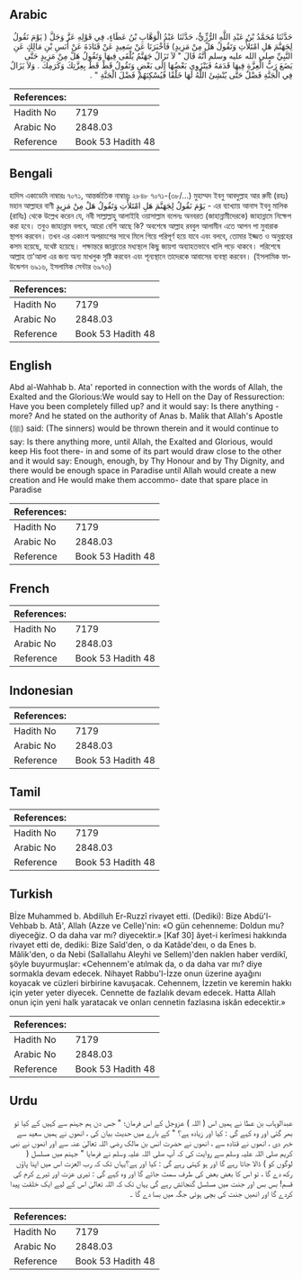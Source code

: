 ## Arabic


<div dir="rtl" lang="ar" style={{fontSize:'larger',backgroundColor:'#f8f9fa',padding:20}}>
حَدَّثَنَا مُحَمَّدُ بْنُ عَبْدِ اللَّهِ الرُّزِّيُّ، حَدَّثَنَا عَبْدُ الْوَهَّابِ بْنُ عَطَاءٍ، فِي قَوْلِهِ عَزَّ وَجَلَّ ‏(‏ يَوْمَ نَقُولُ لِجَهَنَّمَ هَلِ امْتَلأْتِ وَتَقُولُ هَلْ مِنْ مَزِيدٍ‏)‏ فَأَخْبَرَنَا عَنْ سَعِيدٍ عَنْ قَتَادَةَ عَنْ أَنَسِ بْنِ مَالِكٍ عَنِ النَّبِيِّ صلى الله عليه وسلم أَنَّهُ قَالَ ‏"‏ لاَ تَزَالُ جَهَنَّمُ يُلْقَى فِيهَا وَتَقُولُ هَلْ مِنْ مَزِيدٍ حَتَّى يَضَعَ رَبُّ الْعِزَّةِ فِيهَا قَدَمَهُ فَيَنْزَوِي بَعْضُهَا إِلَى بَعْضٍ وَتَقُولُ قَطْ قَطْ بِعِزَّتِكَ وَكَرَمِكَ ‏.‏ وَلاَ يَزَالُ فِي الْجَنَّةِ فَضْلٌ حَتَّى يُنْشِئَ اللَّهُ لَهَا خَلْقًا فَيُسْكِنَهُمْ فَضْلَ الْجَنَّةِ ‏"‏ ‏.‏
</div>
<div style={{backgroundColor:'#f8f9fa',padding:20, marginBottom: 10}}><table> <thead> <tr> <th>References:</th> <th></th> </tr> </thead> <tbody><tr><td>Hadith No</td><td>7179</td></tr><tr><td>Arabic No</td><td>2848.03</td></tr><tr><td>Reference</td><td>Book 53 Hadith 48</td></tr></tbody></table></div>

## Bengali


<div dir="ltr" lang="bn" style={{fontSize:'larger',backgroundColor:'#f8f9fa',padding:20}}>
হাদিস একাডেমি নাম্বারঃ ৭০৭১, আন্তর্জাতিক নাম্বারঃ ২৮৪৮ ৭০৭১-(৩৮/...) মুহাম্মদ ইবনু আবদুল্লাহ আর রুমী (রহঃ) মহান আল্লাহর বাণী يَوْمَ نَقُولُ لِجَهَنَّمَ هَلِ امْتَلأْتِ وَتَقُولُ هَلْ مِنْ مَزِيدٍ‏ - এর ব্যাখ্যায় আনাস ইবনু মালিক (রাযিঃ) থেকে উল্লেখ করেন যে, নবী সাল্লাল্লাহু আলাইহি ওয়াসাল্লাম বলেনঃ অনবরত (জাহান্নামীদেরকে) জাহান্নামে নিক্ষেপ করা হবে। তবুও জাহান্নাম বলবে, আরো বেশি আছে কি? অবশেষে আল্লাহ রববুল আলামীন এতে আপন পা মুবারাক স্থাপন করবেন। তখন এর একাংশ অপরাংশের সাথে মিলে গিয়ে পরিপূর্ণ হয়ে যাবে এবং বলবে, তোমার ইজ্জত ও অনুগ্রহের কসম হয়েছে, যথেষ্ট হয়েছে। পক্ষান্তরে জান্নাতের মধ্যস্থলে কিছু জায়গা অব্যাহতভাবে খালি পড়ে থাকবে। পরিশেষে আল্লাহ তা’আলা এর জন্য অন্য মাখলুক সৃষ্টি করবেন এবং শূন্যস্থানে তাদেরকে আবাসের ব্যবস্থা করবেন। (ইসলামিক ফাউন্ডেশন ৬৯১৬, ইসলামিক সেন্টার ৬৯৭৩)
</div>
<div style={{backgroundColor:'#f8f9fa',padding:20, marginBottom: 10}}><table> <thead> <tr> <th>References:</th> <th></th> </tr> </thead> <tbody><tr><td>Hadith No</td><td>7179</td></tr><tr><td>Arabic No</td><td>2848.03</td></tr><tr><td>Reference</td><td>Book 53 Hadith 48</td></tr></tbody></table></div>

## English


<div dir="ltr" lang="en" style={{fontSize:'larger',backgroundColor:'#f8f9fa',padding:20}}>
Abd al-Wahhab b. Ata' reported in connection with the words of Allah, the Exalted and the Glorious:We would say to Hell on the Day of Ressurection: Have you been completely filled up? and it would say: Is there anything -more? And he stated on the authority of Anas b. Malik that Allah's Apostle (ﷺ) said: (The sinners) would be thrown therein and it would continue to say: Is there anything more, until Allah, the Exalted and Glorious, would keep His foot there- in and some of its part would draw close to the other and it would say: Enough, enough, by Thy Honour and by Thy Dignity, and there would be enough space in Paradise until Allah would create a new creation and He would make them accommo- date that spare place in Paradise
</div>
<div style={{backgroundColor:'#f8f9fa',padding:20, marginBottom: 10}}><table> <thead> <tr> <th>References:</th> <th></th> </tr> </thead> <tbody><tr><td>Hadith No</td><td>7179</td></tr><tr><td>Arabic No</td><td>2848.03</td></tr><tr><td>Reference</td><td>Book 53 Hadith 48</td></tr></tbody></table></div>

## French


<div dir="ltr" lang="fr" style={{fontSize:'larger',backgroundColor:'#f8f9fa',padding:20}}>

</div>
<div style={{backgroundColor:'#f8f9fa',padding:20, marginBottom: 10}}><table> <thead> <tr> <th>References:</th> <th></th> </tr> </thead> <tbody><tr><td>Hadith No</td><td>7179</td></tr><tr><td>Arabic No</td><td>2848.03</td></tr><tr><td>Reference</td><td>Book 53 Hadith 48</td></tr></tbody></table></div>

## Indonesian


<div dir="ltr" lang="id" style={{fontSize:'larger',backgroundColor:'#f8f9fa',padding:20}}>

</div>
<div style={{backgroundColor:'#f8f9fa',padding:20, marginBottom: 10}}><table> <thead> <tr> <th>References:</th> <th></th> </tr> </thead> <tbody><tr><td>Hadith No</td><td>7179</td></tr><tr><td>Arabic No</td><td>2848.03</td></tr><tr><td>Reference</td><td>Book 53 Hadith 48</td></tr></tbody></table></div>

## Tamil


<div dir="ltr" lang="ta" style={{fontSize:'larger',backgroundColor:'#f8f9fa',padding:20}}>

</div>
<div style={{backgroundColor:'#f8f9fa',padding:20, marginBottom: 10}}><table> <thead> <tr> <th>References:</th> <th></th> </tr> </thead> <tbody><tr><td>Hadith No</td><td>7179</td></tr><tr><td>Arabic No</td><td>2848.03</td></tr><tr><td>Reference</td><td>Book 53 Hadith 48</td></tr></tbody></table></div>

## Turkish


<div dir="ltr" lang="tr" style={{fontSize:'larger',backgroundColor:'#f8f9fa',padding:20}}>
Bİze Muhammed b. Abdilluh Er-Ruzzî rivayet etti. (Dediki): Bize Abdü'l-Vehbab b. Atâ', Allah (Azze ve Celle)'nin: «O gün cehenneme: Doldun mu? diyeceğiz. O da daha var mı? diyecektir.» [Kaf 30] âyet-i kerîmesi hakkında rivayet etti de, dediki: Bize Saîd'den, o da Katâde'deıı, o da Enes b. Mâlik'den, o da Nebi (Sallallahu Aleyhi ve Sellem)'den naklen haber verdikî, şöyle buyurmuşlar: «Cehennem'e atılmak da, o da daha var mı? diye sormakla devam edecek. Nihayet Rabbu'l-İzze onun üzerine ayağını koyacak ve cüzleri birbirine kavuşacak. Cehennem, İzzetin ve keremin hakkı için yeter yeter diyecek. Cennette de fazlalık devam edecek. Hatta Allah onun için yeni halk yaratacak ve onları cennetin fazlasına iskân edecektir.»
</div>
<div style={{backgroundColor:'#f8f9fa',padding:20, marginBottom: 10}}><table> <thead> <tr> <th>References:</th> <th></th> </tr> </thead> <tbody><tr><td>Hadith No</td><td>7179</td></tr><tr><td>Arabic No</td><td>2848.03</td></tr><tr><td>Reference</td><td>Book 53 Hadith 48</td></tr></tbody></table></div>

## Urdu


<div dir="rtl" lang="ur" style={{fontSize:'larger',backgroundColor:'#f8f9fa',padding:20}}>
عبدالوہاب بن عطا نے ہمیں اس ( اللہ ) عزوجل کے اس فرمان؛ " جس دن ہم جہنم سے کہیں کے کیا تو بھر گئی اور وہ کہے گی : کیا اور زیادہ ہے؟ " کے بارے میں حدیث بیان کی ، انھوں نے ہمیں سعید سے خبر دی ، انھوں نے قتادہ سے ، انھوں نے حضرت انس بن مالک رضی اللہ تعالیٰ عنہ سے اور انھوں نے نبی کریم صلی اللہ علیہ وسلم سے روایت کی کہ آپ صلی اللہ علیہ وسلم نے فرمایا " جہنم میں مسلسل ( لوگوں کو ) ڈالا جاتا رہے گا اور ہو کہتی رہے گی : کیا اور ہے؟یہاں تک کہ رب العزت اس میں اپنا پاؤں رکھ دے گا ، تو اس کا بعض بعض کی طرف سمٹ جائے گا اور وہ کہے گی : تیری عزت اور تیرے کرم کی قسم! بس بس اور جنت میں مسلسل گنجائش رہے گی یہاں تک کہ اللہ تعالیٰ اس کے لیے ایک خلقت پیدا کردے گا اور انھیں جنت کی بچی ہوئی جگہ میں بسا دے گا ۔
</div>
<div style={{backgroundColor:'#f8f9fa',padding:20, marginBottom: 10}}><table> <thead> <tr> <th>References:</th> <th></th> </tr> </thead> <tbody><tr><td>Hadith No</td><td>7179</td></tr><tr><td>Arabic No</td><td>2848.03</td></tr><tr><td>Reference</td><td>Book 53 Hadith 48</td></tr></tbody></table></div>